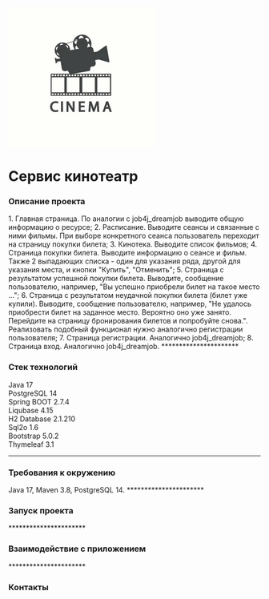 
<img alt="logo.jpg" src="img/logo.jpg" title="Cinema Monitor"/>

<h1>Сервис кинотеатр</h1>

<h3>Описание проекта</h3>
1. Главная страница. По аналогии с job4j_dreamjob выводите общую информацию о ресурсе;
2. Расписание. Выводите сеансы и связанные с ними фильмы. При выборе конкретного сеанса пользователь переходит на страницу покупки билета;
3. Кинотека. Выводите список фильмов;
4. Страница покупки билета. Выводите информацию о сеансе и фильм. Также 2 выпадающих списка - один для указания ряда, другой для указания места, и кнопки "Купить", "Отменить";
5. Страница с результатом успешной покупки билета. Выводите, сообщение пользователю, например, "Вы успешно приобрели билет на такое место ...";
6. Страница с результатом неудачной покупки билета (билет уже купили). Выводите, сообщение пользователю, например, "Не удалось приобрести билет на заданное место. Вероятно оно уже занято. Перейдите на страницу бронирования билетов и попробуйте снова.". Реализовать подобный функционал нужно аналогично регистрации пользователя;
7. Страница регистрации. Аналогично job4j_dreamjob;
8. Страница вход. Аналогично job4j_dreamjob.
**********************
<h3>Стек технологий</h3>
Java 17 <br>
PostgreSQL 14 <br>
Spring BOOT 2.7.4 <br>
Liqubase 4.15 <br>
H2 Database 2.1.210 <br>
Sql2o 1.6 <br>
Bootstrap 5.0.2 <br>
Thymeleaf 3.1 <br>

**********************
<h3>Требования к окружению</h3>
Java 17, Maven 3.8, PostgreSQL 14.
**********************
<h3>Запуск проекта</h3>
**********************
<h3>Взаимодействие с приложением</h3>
**********************
<h3>Контакты</h3>